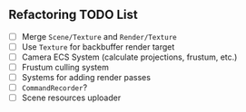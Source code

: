 ## Refactoring TODO List

- [ ] Merge `Scene/Texture` and `Render/Texture`
- [ ] Use `Texture` for backbuffer render target
- [ ] Camera ECS System (calculate projections, frustum, etc.)
- [ ] Frustum culling system 
- [ ] Systems for adding render passes
- [ ] `CommandRecorder`?
- [ ] Scene resources uploader